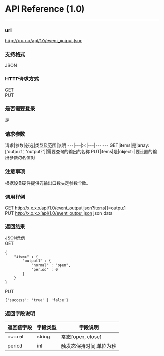 # API Reference (1.0)
---

### url
http://x.x.x.x/api/1.0/event_output.json

### 支持格式
JSON

### HTTP请求方式
GET  
PUT

### 是否需要登录
是

### 请求参数
 请求|参数|必选|类型及范围|说明
---|---|:-:|---|---|---
GET|items|是|array: ['output1', 'output2']|需要查询的输出的名称
PUT|items|是|object: |要设置的输出参数的名值对

### 注意事项
根据设备硬件提供的输出口数决定参数个数。

### 调用样例
GET http://x.x.x.x/api/1.0/event_output.json?items[]=output1  
PUT http://x.x.x.x/api/1.0/event_output.json json_data

### 返回结果
JSON示例  
GET

	{
		"items" : {
			"output1" : {
				"normal" : "open",
				"period" : 0
			}
		}
	}
	
PUT

	{'success': 'true' | 'false'}
	
### 返回字段说明
返回值字段|字段类型|字段说明
---|---|---
normal|string|常态[open, close]
period|int|触发态保持时间,单位为秒

